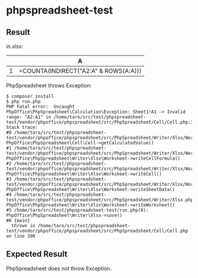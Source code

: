 # phpspreadsheet-test


## Result

in.xlsx:

|     | A                                     |
|----:|---------------------------------------|
|   1 | =COUNTA(INDIRECT("A2:A" & ROWS(A:A))) |

PhpSpreadsheet throws Exception:

```
$ composer install
$ php run.php 
PHP Fatal error:  Uncaught PhpOffice\PhpSpreadsheet\Calculation\Exception: Sheet1!A1 -> Invalid range: "A2:A1" in /home/taro/src/test/phpspreadsheet-test/vendor/phpoffice/phpspreadsheet/src/PhpSpreadsheet/Cell/Cell.php:390
Stack trace:
#0 /home/taro/src/test/phpspreadsheet-test/vendor/phpoffice/phpspreadsheet/src/PhpSpreadsheet/Writer/Xlsx/Worksheet.php(1213): PhpOffice\PhpSpreadsheet\Cell\Cell->getCalculatedValue()
#1 /home/taro/src/test/phpspreadsheet-test/vendor/phpoffice/phpspreadsheet/src/PhpSpreadsheet/Writer/Xlsx/Worksheet.php(1282): PhpOffice\PhpSpreadsheet\Writer\Xlsx\Worksheet->writeCellFormula()
#2 /home/taro/src/test/phpspreadsheet-test/vendor/phpoffice/phpspreadsheet/src/PhpSpreadsheet/Writer/Xlsx/Worksheet.php(1134): PhpOffice\PhpSpreadsheet\Writer\Xlsx\Worksheet->writeCell()
#3 /home/taro/src/test/phpspreadsheet-test/vendor/phpoffice/phpspreadsheet/src/PhpSpreadsheet/Writer/Xlsx/Worksheet.php(71): PhpOffice\PhpSpreadsheet\Writer\Xlsx\Worksheet->writeSheetData()
#4 /home/taro/src/test/phpspreadsheet-test/vendor/phpoffice/phpspreadsheet/src/PhpSpreadsheet/Writer/Xlsx.php(394): PhpOffice\PhpSpreadsheet\Writer\Xlsx\Worksheet->writeWorksheet()
#5 /home/taro/src/test/phpspreadsheet-test/run.php(8): PhpOffice\PhpSpreadsheet\Writer\Xlsx->save()
#6 {main}
  thrown in /home/taro/src/test/phpspreadsheet-test/vendor/phpoffice/phpspreadsheet/src/PhpSpreadsheet/Cell/Cell.php on line 390
```


## Expected Result

PhpSpreadsheet does not throw Exception.
